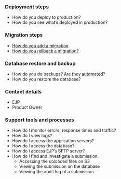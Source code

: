 ### Deployment steps
- How do you deploy to production?
- How do you see what’s deployed in production?

### Migration steps
- [How do you add a migration](https://github.com/elifesciences/elife-xpub/blob/develop/docs/developing/migrations.md)
- [How do you rollback a migration?](https://github.com/elifesciences/elife-xpub/blob/develop/docs/deploying/database.md#migrations)

### Database restore and backup
- How do you do backups? Are they automated?
- How do you restore the database?

### Contact details
- EJP
- Product Owner

### Support tools and processes
- How do I monitor errors, response times and traffic?
- How do I view logs?
- How do I access the application servers?
- How do I access the database?
- How do I access EJP’s SFTP server?
- How do I find and investigate a submission
    - Accessing the uploaded files on S3
    - Viewing the submission on the database
    - Viewing the audit log of a submission

